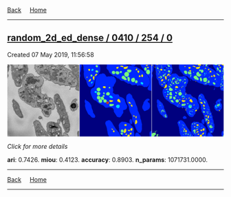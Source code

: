 
[Back](..)&nbsp;&nbsp;&nbsp;&nbsp;&nbsp;[Home](https://leapmanlab.github.io/snapshots)

---

<div class="summary"><a href="0"><h2>random_2d_ed_dense / 0410 / 254 / 0</h2></a><p>Created 07 May 2019, 11:56:58
</p><a href="0"><img src="0/media/summary.png" align="center"></a><p>
<i>Click for more details</i>
</p></div>

**ari**: 0.7426. **miou**: 0.4123. **accuracy**: 0.8903. **n_params**: 1071731.0000. 

---

[Back](..)&nbsp;&nbsp;&nbsp;&nbsp;&nbsp;[Home](https://leapmanlab.github.io/snapshots)

---